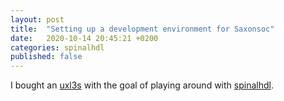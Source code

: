 ```yaml
---
layout: post
title:  "Setting up a development environment for Saxonsoc"
date:   2020-10-14 20:45:21 +0200
categories: spinalhdl
published: false
---
```


I bought an [uxl3s](https://www.crowdsupply.com/radiona/ulx3s) with the goal of playing around with [spinalhdl](https://spinalhdl.github.io/). 
